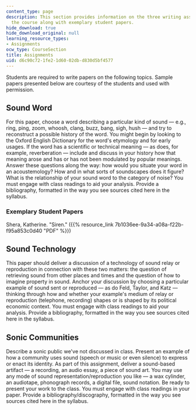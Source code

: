 ```yaml
---
content_type: page
description: This section provides information on the three writing assignments of
  the course along with exemplary student papers.
hide_download: true
hide_download_original: null
learning_resource_types:
- Assignments
ocw_type: CourseSection
title: Assignments
uid: d6c90c72-1fe2-1d60-02db-d830d5bf4577
---
```


Students are required to write papers on the following topics. Sample papers presented below are courtesy of the students and used with permission.

Sound Word
----------

For this paper, choose a word describing a particular kind of sound — e.g., ring, ping, zoom, whoosh, clang, buzz, bang, sigh, hush — and try to reconstruct a possible history of the word. You might begin by looking to the Oxford English Dictionary for the word's etymology and for early usages. If the word has a scientific or technical meaning — as does, for example, reverberation — include and discuss in your history how that meaning arose and has or has not been modulated by popular meanings. Answer these questions along the way: how would you situate your word in an acoustemology? How and in what sorts of soundscapes does it figure? What is the relationship of your sound word to the category of noise? You must engage with class readings to aid your analysis. Provide a bibliography, formatted in the way you see sources cited here in the syllabus.

### Exemplary Student Papers

Shera, Katherine. "Siren." ({{% resource_link 7b1036ee-9a34-a08a-f22b-f95a853c0d40 "PDF" %}})

Sound Technology
----------------

This paper should deliver a discussion of a technology of sound relay or reproduction in connection with these two matters: the question of retrieving sound from other places and times and the question of how to imagine property in sound. Anchor your discussion by choosing a particular example of sound sent or reproduced — as do Feld, Taylor, and Katz — thinking through how and whether your example's medium of relay or reproduction (telephone, recording) shapes or is shaped by its political economic context. You must engage with class readings to aid your analysis. Provide a bibliography, formatted in the way you see sources cited here in the syllabus.

Sonic Communities
-----------------

Describe a sonic public we've not discussed in class. Present an example of how a community uses sound (speech or music or even silence) to express or enact its identity. As part of this assignment, deliver a sound-based artifact — a recording, an audio essay, a piece of sound art. You may use any mode of sound representation/reproduction you like — a wax cylinder, an audiotape, phonograph records, a digital file, sound notation. Be ready to present your work to the class. You must engage with class readings in your paper. Provide a bibliography/discography, formatted in the way you see sources cited here in the syllabus.